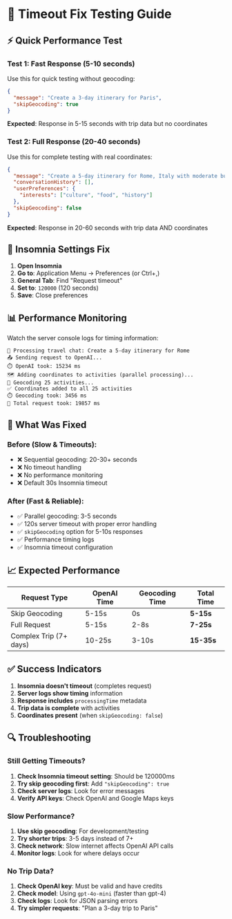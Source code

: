 # 🧪 Timeout Fix Testing Guide

## ⚡ **Quick Performance Test**

### **Test 1: Fast Response (5-10 seconds)**
Use this for quick testing without geocoding:

```json
{
  "message": "Create a 3-day itinerary for Paris",
  "skipGeocoding": true
}
```

**Expected**: Response in 5-15 seconds with trip data but no coordinates

### **Test 2: Full Response (20-40 seconds)**
Use this for complete testing with real coordinates:

```json
{
  "message": "Create a 5-day itinerary for Rome, Italy with moderate budget",
  "conversationHistory": [],
  "userPreferences": {
    "interests": ["culture", "food", "history"]
  },
  "skipGeocoding": false
}
```

**Expected**: Response in 20-60 seconds with trip data AND coordinates

## 🔧 **Insomnia Settings Fix**

1. **Open Insomnia**
2. **Go to**: Application Menu → Preferences (or Ctrl+,)
3. **General Tab**: Find "Request timeout"
4. **Set to**: `120000` (120 seconds)
5. **Save**: Close preferences

## 📊 **Performance Monitoring**

Watch the server console logs for timing information:

```
🤖 Processing travel chat: Create a 5-day itinerary for Rome
📤 Sending request to OpenAI...
⏱️ OpenAI took: 15234 ms
🗺️ Adding coordinates to activities (parallel processing)...
📍 Geocoding 25 activities...
✅ Coordinates added to all 25 activities
⏱️ Geocoding took: 3456 ms
🎯 Total request took: 19857 ms
```

## 🚀 **What Was Fixed**

### **Before** (Slow & Timeouts):
- ❌ Sequential geocoding: 20-30+ seconds
- ❌ No timeout handling
- ❌ No performance monitoring
- ❌ Default 30s Insomnia timeout

### **After** (Fast & Reliable):
- ✅ Parallel geocoding: 3-5 seconds
- ✅ 120s server timeout with proper error handling
- ✅ `skipGeocoding` option for 5-10s responses
- ✅ Performance timing logs
- ✅ Insomnia timeout configuration

## 📈 **Expected Performance**

| Request Type | OpenAI Time | Geocoding Time | Total Time |
|-------------|-------------|----------------|------------|
| Skip Geocoding | 5-15s | 0s | **5-15s** |
| Full Request | 5-15s | 2-8s | **7-25s** |
| Complex Trip (7+ days) | 10-25s | 3-10s | **15-35s** |

## ✅ **Success Indicators**

1. **Insomnia doesn't timeout** (completes request)
2. **Server logs show timing** information
3. **Response includes** `processingTime` metadata
4. **Trip data is complete** with activities
5. **Coordinates present** (when `skipGeocoding: false`)

## 🔍 **Troubleshooting**

### Still Getting Timeouts?
1. **Check Insomnia timeout setting**: Should be 120000ms
2. **Try skip geocoding first**: Add `"skipGeocoding": true`
3. **Check server logs**: Look for error messages
4. **Verify API keys**: Check OpenAI and Google Maps keys

### Slow Performance?
1. **Use skip geocoding**: For development/testing
2. **Try shorter trips**: 3-5 days instead of 7+
3. **Check network**: Slow internet affects OpenAI API calls
4. **Monitor logs**: Look for where delays occur

### No Trip Data?
1. **Check OpenAI key**: Must be valid and have credits
2. **Check model**: Using `gpt-4o-mini` (faster than gpt-4)
3. **Check logs**: Look for JSON parsing errors
4. **Try simpler requests**: "Plan a 3-day trip to Paris" 